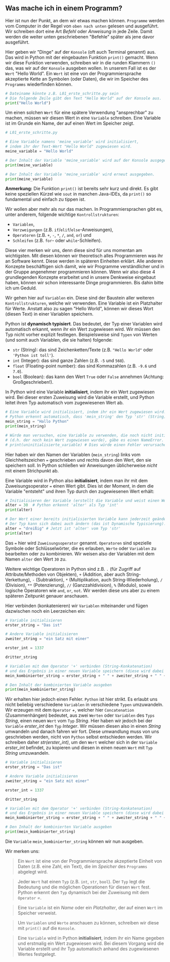 ## Was mache ich in einem Programm?

Hier ist nun der Punkt, an dem wir etwas machen können. `Programme` werden vom Computer in der Regel von `oben nach unten` gelesen und ausgeführt. Wir schreiben dort eine Art *Befehl* oder *Anweisung* in jede Zeile. Damit werden die weiter unten geschriebenen "Befehle" später als jene davor ausgeführt.

Hier geben wir "Dinge" auf der `Konsole` (oft auch Terminal genannt) aus. Das wird in Python mit der eingebauten Funktion `print()` gemacht. Wenn wir diese Funktion verwenden, schreiben wir in die runden Klammern `()` das, was wir auf der `Konsole` ausgeben wollen. In unserem Fall ist es der `Wert` "Hello World". Ein `Wert` ist eine von der Programmiersprache akzeptierte Kette an Symbolen (oder Daten), die wir im Speicher des `Programms` wiederfinden können.

```python
# Dateiname könnte z.B. L01_erste_schritte.py sein
# Die folgende Zeile gibt den Text "Hello World" auf der Konsole aus.
print("Hello World")
```

Um einen solchen `Wert` für eine spätere Verwendung "ansprechbar" zu machen, müssen wir diesen Wert in eine `Variable` schreiben. Eine Variable ist im Grunde ein Name, der auf einen Wert im Speicher zeigt.

```python
# L01_erste_schritte.py

# Eine Variable namens 'meine_variable' wird initialisiert,
# indem ihr der Text-Wert "Hello World" zugewiesen wird.
meine_variable = "Hello World"

# Der Inhalt der Variable 'meine_variable' wird auf der Konsole ausgegeben.
print(meine_variable)

# Der Inhalt der Variable 'meine_variable' wird erneut ausgegeben.
print(meine_variable)
```

**Anmerkung:** Die Funktion `print()` ist bereits sehr kurz und direkt. Es gibt keine speziellen Kürzel wie `sout` in manchen Java-IDEs, da `print()` so fundamental und einfach zu tippen ist.

Wir wollen aber mehr als nur das machen. In Programmiersprachen gibt es, unter anderem, folgende wichtige `Kontrollstrukturen`:

* `Variablen`,
* `Verzweigungen` (z.B. `if`/`elif`/`else`-Anweisungen),
* `Operatoren` (z.B. `+`, `-`, `*`, `/`, `and`, `or`) und
* `Schleifen` (z.B. `for`- oder `while`-Schleifen).

Diese vier merken wir uns, denn diese sind für uns momentan am wichtigsten. Mit diesen können wir theoretisch alles Programmieren was ihr an Software kennt. Diese werden in späteren Einheiten erklärt. Alle anderen Konzepte beschäftigen sich damit, wie wir Programme verständlicher und in der Gruppe angenehmer programmieren können. Wenn wir also diese 4 grundlegenden Konzepte erarbeitet und in unsere Denkweise eingebaut haben, können wir schon interessante Dinge programmieren. Bis dahin bitte ich um Geduld.

Wir gehen hier auf `Variablen` ein. Diese sind der Baustein aller weiteren `Kontrollstrukturen`, welche wir verwenden.
Eine Variable ist ein Platzhalter für Werte. Anstatt also zu sagen "Hello World", können wir dieses Wort (diesen Text) in einer Variablen speichern.

Python ist **dynamisch typisiert**. Das bedeutet, der Typ einer Variablen wird automatisch erkannt, wenn ihr ein Wert zugewiesen wird. Wir müssen den Typ nicht vorher explizit festlegen.
Beispielsweise sind `Typen` von Werten (und somit auch Variablen, die sie halten) folgende:

* `str` (String): das sind Zeichenketten/Texte (z.B. `"Hello World"` oder `'Python ist toll'`).
* `int` (Integer): das sind ganze Zahlen (z.B. `-5` und `568`).
* `float` (Floating-point number): das sind Kommazahlen (z.B. `-9.6` und `7.0`).
* `bool` (Boolean): das kann den Wert `True` oder `False` annehmen (Achtung: Großgeschrieben!).

In Python wird eine Variable **initialisiert**, indem ihr ein Wert zugewiesen wird. Bei dieser ersten Zuweisung wird die Variable erstellt, und Python leitet ihren Typ automatisch vom zugewiesenen Wert ab.

```python
# Eine Variable wird initialisiert, indem ihr ein Wert zugewiesen wird.
# Python erkennt automatisch, dass 'mein_string' den Typ 'str' (String) hat.
mein_string = "Hallo Python"
print(mein_string)

# Würde man versuchen, eine Variable zu verwenden, die noch nicht initialisiert wurde,
# (d.h. der noch kein Wert zugewiesen wurde), gäbe es einen NameError.
# print(uninitialisierte_variable) # Dies würde einen Fehler verursachen.
```

Hier haben wir den Namen der Variablen (`mein_string`) links vom Gleichheitszeichen `=` geschrieben und rechts davon den Wert, den sie speichern soll. In Python schließen wir Anweisungen üblicherweise *nicht* mit einem Strichpunkt ab.

Eine Variable wird in Python also **initialisiert**, indem man ihr mit dem Zuweisungsoperator `=` einen Wert gibt. Dies ist der Moment, in dem die Variable "entsteht" und ihren Typ durch den zugewiesenen Wert erhält:

```python
# Initialisieren der Variable (erstellt die Variable und weist einen Wert zu)
alter = 30  # Python erkennt 'alter' als Typ 'int'
print(alter)

# Der Wert einer bereits initialisierten Variable kann jederzeit geändert werden.
# Der Typ kann sich dabei auch ändern (das ist Dynamische Typisierung).
alter = "dreißig" # Jetzt ist 'alter' vom Typ 'str'
print(alter)
```

Das `=` hier wird `Zuweisungsoperator` genannt. `Operatoren` sind spezielle Symbole oder Schlüsselwörter, die es erlauben, `Werte` oder `Variablen` zu bearbeiten oder zu kombinieren.
Wir weisen also der Variablen mit dem Namen `alter` den Wert `30` zu.

Weitere wichtige Operatoren in Python sind z.B. `.` (für Zugriff auf Attribute/Methoden von Objekten), `+` (Addition, aber auch String-Verkettung), `-` (Subtraktion), `*` (Multiplikation, auch String-Wiederholung), `/` (Division), `**` (Potenzierung), `//` (Ganzzahldivision), `%` (Modulo), sowie logische Operatoren wie `and`, `or`, `not`.
Wir werden diese uns aber zu einem späteren Zeitpunkt genauer anschauen.

Hier verbinden (konkatenieren) wir `Variablen` miteinander und fügen dazwischen noch ein Leerzeichen ein:

```python
# Variable initialisieren
erster_string = "Das ist"

# Andere Variable initialisieren
zweiter_string = "ein Satz mit einer"

erster_int = 1337

dritter_string

# Variablen mit dem Operator '+' verbinden (String-Konkatenation)
# und das Ergebnis in einer neuen Variable speichern (diese wird dabei initialisiert).
mein_kombinierter_string = erster_string + " " + zweiter_string + " " + erster_int

# Den Inhalt der kombinierten Variable ausgeben
print(mein_kombinierter_string)
```

Wir erhalten hier jedoch einen Fehler. ``Python`` ist hier strikt. Es erlaubt uns nicht beliebig verschiedene ``Variablen`` in verschiedene ``Typen`` umzuwandeln. Wir erzeugen mit dem ``Operator`` *+*, welcher hier ``Concatenation`` (Zusammenhängen) bedeutet, aus zwei ``Werten`` oder ``Variablen`` des ``Typs`` *String*, einen neuen ``Wert`` vom ``Typ`` *String*. Hier haben wir jedoch bei der ``Variable`` *erster_int* den ``Typ`` *Integer*. Wir müssen diesen also in einen *String* umwandeln und danach fahren wir fort. Diese umwandlung muss von uns geschrieben werden, nicht von ``Python`` selbst entschieden werden. Wir schreiben daher *str(erster_int)*, um den ``Wert`` welcher sich in der ``Variable`` *erster_int* befindet, zu kopieren und diesen in einen neuen ``Wert`` mit ``Typ`` *String* umzuwandeln. 

```python
# Variable initialisieren
erster_string = "Das ist"

# Andere Variable initialisieren
zweiter_string = "ein Satz mit einer"

erster_int = 1337

dritter_string

# Variablen mit dem Operator '+' verbinden (String-Konkatenation)
# und das Ergebnis in einer neuen Variable speichern (diese wird dabei initialisiert).
mein_kombinierter_string = erster_string + " " + zweiter_string + " " + str(erster_int)

# Den Inhalt der kombinierten Variable ausgeben
print(mein_kombinierter_string)
```

Die `Variable` `mein_kombinierter_string` können wir nun ausgeben.

Wir merken uns:

> Ein `Wert` ist eine von der Programmiersprache akzeptierte Einheit von Daten (z.B. eine Zahl, ein Text), die im *Speicher* des `Programms` abgelegt wird.

> Jeder `Wert` hat einen `Typ` (z.B. `int`, `str`, `bool`). Der `Typ` legt die Bedeutung und die möglichen Operationen für diesen `Wert` fest. Python erkennt den ``Typ`` dynamisch bei der Zuweisung mit dem ``Operator`` *=*.

> Eine `Variable` ist ein *Name* oder ein *Platzhalter*, der auf einen `Wert` im Speicher verweist.

> Um `Variablen` und `Werte` anschauen zu können, schreiben wir diese mit `print()` auf die `Konsole`.

> Eine `Variable` wird in Python **initialisiert**, indem ihr ein Name gegeben und erstmalig ein Wert zugewiesen wird. Bei diesem Vorgang wird die Variable erstellt und ihr Typ automatisch anhand des zugewiesenen Wertes festgelegt.
